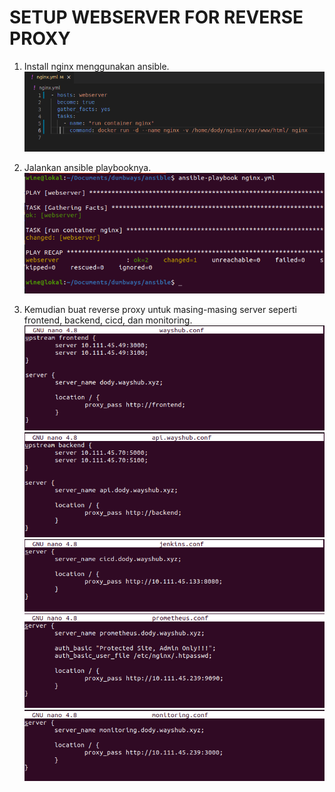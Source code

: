 # **SETUP WEBSERVER FOR REVERSE PROXY**

1. Install nginx menggunakan ansible. <br>
   ![nginxyml](assets/images-webserver/nginxyml.png) <br>

2. Jalankan ansible playbooknya. <br>
   ![runnginxyml](assets/images-webserver/runnginxyml.png) <br>

3. Kemudian buat reverse proxy untuk masing-masing server seperti frontend, backend, cicd, dan monitoring. <br>
   ![reversefe](assets/images-webserver/reversefe.png) <br>
   ![reversebe](assets/images-webserver/reversebe.png) <br>
   ![reversecicd](assets/images-webserver/reversecicd.png) <br>
   ![reverseprometheus](assets/images-webserver/reverseprometheus.png) <br>
   ![reversegrafana](assets/images-webserver/reversegrafana.png) <br>